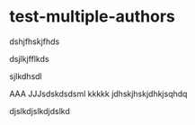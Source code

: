 # test-multiple-authors
dshjfhskjfhds

dsjlkjfflkds

sjlkdhsdl

AAA JJJsdskdsdsml  kkkkk   jdhskjhskjdhkjsqhdq

djslkdjslkdjdslkd